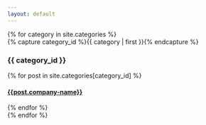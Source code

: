 ```yaml
---
layout: default
---
```


<div id="archives">
{% for category in site.categories %}
  <div class="archive-group">
    {% capture category_id %}{{ category | first }}{% endcapture %}
    <div id="#{{ category_id | slugize }}"></div>
    <p></p>
    <h3 class="category-head">{{ category_id }}</h3>
    <a name="{{ post.link }}"></a>
    {% for post in site.categories[category_id] %}
    <article class="archive-item"> 
      <h4><a href="{{ post.link }}">{{post.company-name}}</a></h4>
    </article>
    {% endfor %}
  </div>
{% endfor %}
</div>
